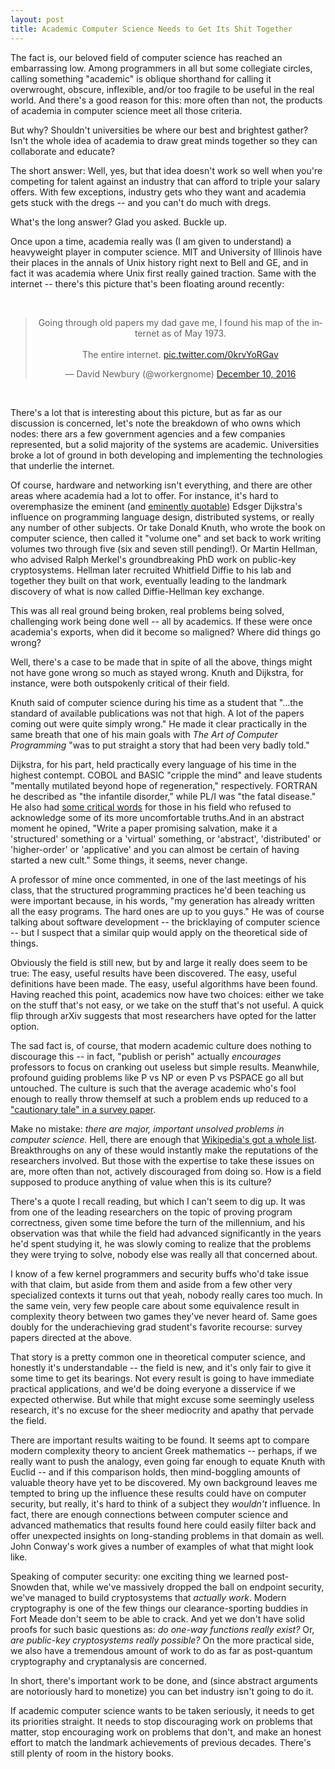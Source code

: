```yaml
---
layout: post
title: Academic Computer Science Needs to Get Its Shit Together
---
```


The fact is, our beloved field of computer science has reached an embarrassing low. Among programmers in all but some collegiate circles, calling something "academic" is oblique shorthand for calling it overwrought, obscure, inflexible, and/or too fragile to be useful in the real world. And there's a good reason for this: more often than not, the products of academia in computer science meet all those criteria.

But why? Shouldn't universities be where our best and brightest gather? Isn't the whole idea of academia to draw great minds together so they can collaborate and educate?

The short answer: Well, yes, but that idea doesn't work so well when you're competing for talent against an industry that can afford to triple your salary offers. With few exceptions, industry gets who they want and academia gets stuck with the dregs -- and you can't do much with dregs.

What's the long answer? Glad you asked. Buckle up.

Once upon a time, academia really was (I am given to understand) a heavyweight player in computer science. MIT and University of Illinois have their places in the annals of Unix history right next to Bell and GE, and in fact it was academia where Unix first really gained traction. Same with the internet -- there's this picture that's been floating around recently:

<br/>
<center><blockquote class="twitter-tweet" data-lang="en"><p lang="en" dir="ltr">Going through old papers my dad gave me, I found his map of the internet as of May 1973. <br><br>The entire internet. <a href="https://t.co/0krvYoRGav">pic.twitter.com/0krvYoRGav</a></p>&mdash; David Newbury (@workergnome) <a href="https://twitter.com/workergnome/status/807704855276122114?ref_src=twsrc%5Etfw">December 10, 2016</a></blockquote></center>
<script async src="https://platform.twitter.com/widgets.js" charset="utf-8"></script>
<br/>

There's a lot that is interesting about this picture, but as far as our discussion is concerned, let's note the breakdown of who owns which nodes: there ars a few government agencies and a few companies represented, but a solid majority of the systems are academic. Universities broke a lot of ground in both developing and implementing the technologies that underlie the internet.

Of course, hardware and networking isn't everything, and there are other areas where academia had a lot to offer. For instance, it's hard to overemphasize the eminent (and [eminently quotable](https://en.wikiquote.org/wiki/Edsger_W._Dijkstra)) Edsger Dijkstra's influence on programming language design, distributed systems, or really any number of other subjects. Or take Donald Knuth, who wrote the book on computer science, then called it "volume one" and set back to work writing volumes two through five (six and seven still pending!). Or Martin Hellman, who advised Ralph Merkel's groundbreaking PhD work on public-key cryptosystems. Hellman later recruited Whitfield Diffie to his lab and together they built on that work, eventually leading to the landmark discovery of what is now called Diffie-Hellman key exchange.

This was all real ground being broken, real problems being solved, challenging work being done well -- all by academics. If these were once academia's exports, when did it become so maligned? Where did things go wrong?

Well, there's a case to be made that in spite of all the above, things might not have gone wrong so much as stayed wrong. Knuth and Dijkstra, for instance, were both outspokenly critical of their field.

Knuth said of computer science during his time as a student that "...the standard of available publications was not that high. A lot of the papers coming out were quite simply wrong." He made it clear practically in the same breath that one of his main goals with _The Art of Computer Programming_ "was to put straight a story that had been very badly told."

Dijkstra, for his part, held practically every language of his time in the highest contempt. COBOL and BASIC "cripple the mind" and leave students "mentally mutilated beyond hope of regeneration," respectively. FORTRAN he described as "the infantile disorder," while PL/I was "the fatal disease." He also had [some critical words](http://www.cs.utexas.edu/users/EWD/transcriptions/EWD04xx/EWD498.html) for those in his field who refused to acknowledge some of its more uncomfortable truths.And in an abstract moment he opined, "Write a paper promising salvation, make it a 'structured' something or a 'virtual' something, or 'abstract', 'distributed' or 'higher-order' or 'applicative' and you can almost be certain of having started a new cult." Some things, it seems, never change.

A professor of mine once commented, in one of the last meetings of his class, that the structured programming practices he'd been teaching us were important because, in his words, "my generation has already written all the easy programs. The hard ones are up to you guys." He was of course talking about software development -- the bricklaying of computer science -- but I suspect that a similar quip would apply on the theoretical side of things.

Obviously the field is still new, but by and large it really does seem to be true: The easy, useful results have been discovered. The easy, useful definitions have been made. The easy, useful algorithms have been found. Having reached this point, academics now have two choices: either we take on the stuff that's not easy, or we take on the stuff that's not useful. A quick flip through arXiv suggests that most researchers have opted for the latter option.

The sad fact is, of course, that modern academic culture does nothing to discourage this -- in fact, "publish or perish" actually _encourages_ professors to focus on cranking out useless but simple results. Meanwhile, profound guiding problems like P vs NP or even P vs PSPACE go all but untouched. The culture is such that the average academic who's fool enough to really throw themself at such a problem ends up reduced to a ["cautionary tale" in a survey paper](https://www.cs.umd.edu/%7Egasarch/papers/poll.pdf).

Make no mistake: _there are major, important unsolved problems in computer science._ Hell, there are enough that [Wikipedia's got a whole list](https://en.wikipedia.org/wiki/List_of_unsolved_problems_in_computer_science). Breakthroughs on any of these would instantly make the reputations of the researchers involved. But those with the expertise to take these issues on are, more often than not, actively discouraged from doing so. How is a field supposed to produce anything of value when this is its culture?

There's a quote I recall reading, but which I can't seem to dig up. It was from one of the leading researchers on the topic of proving program correctness, given some time before the turn of the millennium, and his observation was that while the field had advanced significantly in the years he'd spent studying it, he was slowly coming to realize that the problems they were trying to solve, nobody else was really all that concerned about.

I know of a few kernel programmers and security buffs who'd take issue with that claim, but aside from them and aside from a few other very specialized contexts it turns out that yeah, nobody really cares too much. In the same vein, very few people care about some equivalence result in complexity theory between two games they've never heard of. Same goes doubly for the underachieving grad student's favorite recourse: survey papers directed at the above.

That story is a pretty common one in theoretical computer science, and honestly it's understandable -- the field is new, and it's only fair to give it some time to get its bearings. Not every result is going to have immediate practical applications, and we'd be doing everyone a disservice if we expected otherwise. But while that might excuse some seemingly useless research, it's no excuse for the sheer mediocrity and apathy that pervade the field.

There are important results waiting to be found. It seems apt to compare modern complexity theory to ancient Greek mathematics -- perhaps, if we really want to push the analogy, even going far enough to equate Knuth with Euclid -- and if this comparison holds, then mind-boggling amounts of valuable theory have yet to be discovered. My own background leaves me tempted to bring up the influence these results could have on computer security, but really, it's hard to think of a subject they _wouldn't_ influence. In fact, there are enough connections between computer science and advanced mathematics that results found here could easily filter back and offer unexpected insights on long-standing problems in that domain as well. John Conway's work gives a number of examples of what that might look like.

Speaking of computer security: one exciting thing we learned post-Snowden that, while we've massively dropped the ball on endpoint security, we've managed to build cryptosystems that _actually work_. Modern cryptography is one of the few things our clearance-sporting buddies in Fort Meade don't seem to be able to crack. And yet we don't have solid proofs for such basic questions as: _do one-way functions really exist?_ Or, _are public-key cryptosystems really possible?_ On the more practical side, we also have a tremendous amount of work to do as far as post-quantum cryptography and cryptanalysis are concerned.

In short, there's important work to be done, and (since abstract arguments are notoriously hard to monetize) you can bet industry isn't going to do it.

If academic computer science wants to be taken seriously, it needs to get its priorities straight. It needs to stop discouraging work on problems that matter, stop encouraging work on problems that don't, and make an honest effort to match the landmark achievements of previous decades. There's still plenty of room in the history books.
